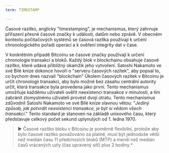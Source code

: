 ```yaml
---
term: TIMESTAMP

---
```

Časové razítko, anglicky "timestamping", je mechanismus, který zahrnuje přiřazení přesné časové značky k události, datům nebo zprávě. V obecném kontextu počítačových systémů se časová razítka používají k určení chronologického pořadí operací a k ověření integrity dat v čase.

V konkrétním případě Bitcoinu se časové značky používají k určení chronologie transakcí a bloků. Každý blok v blockchainu obsahuje časové razítko, které udává přibližný okamžik jeho vytvoření. Satoshi Nakamoto ve své Bílé knize dokonce hovoří o "serveru časových razítek", aby popsal to, co bychom dnes nazvali "blockchain" Úkolem časových razítek v Bitcoinu je určit chronologii transakcí, aby bylo možné bez zásahu centrální autority určit, která transakce byla provedena jako první. Tento mechanismus umožňuje každému uživateli ověřit neexistenci transakce v minulosti, a tím zabránit zlomyslnému uživateli provést dvojí útratu. Tento mechanismus zdůvodnil Satoshi Nakamoto ve své Bílé knize slavnou větou: "*Jediný způsob, jak potvrdit neexistenci transakce, je být si vědom všech transakcí*." Tento standard je stanoven na základě unixového času, který představuje celkový počet sekund uplynulých od 1. ledna 1970.

> ► Časové razítko bloku v Bitcoinu je poměrně flexibilní, protože aby bylo časové razítko považováno za platné, musí být jednoduše větší než medián času 11 předchozích bloků (MTP) a menší než medián časů vrácených uzly (čas upravený sítí) plus 2 hodiny.*